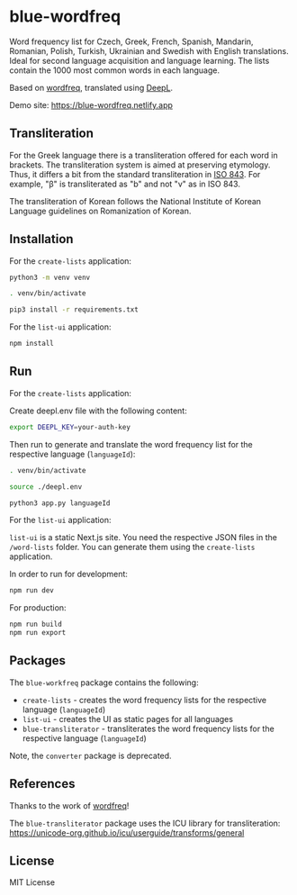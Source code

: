 # blue-wordfreq

Word frequency list for Czech, Greek, French, Spanish, Mandarin, Romanian, Polish, Turkish, Ukrainian and Swedish with English translations.
Ideal for second language acquisition and language learning. The lists contain the 1000 most common words in each language.

Based on [wordfreq](https://github.com/rspeer/wordfreq), translated using [DeepL](https://www.deepl.com/translator).

Demo site: https://blue-wordfreq.netlify.app

## Transliteration

For the Greek language there is a transliteration offered for each word in brackets. The transliteration
system is aimed at preserving etymology. Thus, it differs a bit from the standard transliteration in
[ISO 843](https://en.wikipedia.org/wiki/ISO_843). For example, "β" is transliterated as "b" and not "v" as in ISO 843.

The transliteration of Korean follows the National Institute of Korean Language guidelines on Romanization of Korean.

## Installation

For the `create-lists` application:

```bash
python3 -m venv venv

. venv/bin/activate

pip3 install -r requirements.txt
```

For the `list-ui` application:

```bash
npm install
```

## Run

For the `create-lists` application:

Create deepl.env file with the following content:

```bash
export DEEPL_KEY=your-auth-key
```

Then run to generate and translate the word frequency list for the respective language (`languageId`):

```bash
. venv/bin/activate

source ./deepl.env

python3 app.py languageId
```

For the `list-ui` application:

`list-ui` is a static Next.js site. You need the respective JSON files in the `/word-lists` folder.
You can generate them using the `create-lists` application.

In order to run for development:

```bash
npm run dev
```

For production:

```bash
npm run build
npm run export
```

## Packages

The `blue-workfreq` package contains the following:

- `create-lists` - creates the word frequency lists for the respective language (`languageId`)
- `list-ui` - creates the UI as static pages for all languages
- `blue-transliterator` - transliterates the word frequency lists for the respective language (`languageId`)

Note, the `converter` package is deprecated.

## References

Thanks to the work of [wordfreq](https://github.com/rspeer/wordfreq)!

The `blue-transliterator` package uses the ICU library for transliteration: https://unicode-org.github.io/icu/userguide/transforms/general

## License

MIT License